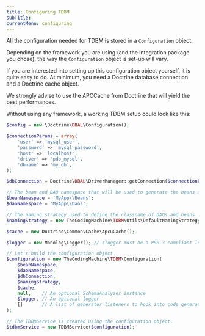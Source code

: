 ```yaml
---
title: Configuring TDBM
subTitle: 
currentMenu: configuring
---
```


All the configuration needed for TDBM is stored in a `Configuration` object.

Depending on the framework you are using (and the integration package you chose), the way the `Configuration` object is set-up will vary. 

If you are interested into setting up this configuration object yourself, it is quite easy to do.
At minimum, you need a Doctrine database connection and a Doctrine cache object.

We strongly advise to use the APCCache from Doctrine that will yield the best performances.

Without using any framework, a working TDBM setup could look like this:

```php
$config = new \Doctrine\DBAL\Configuration();

$connectionParams = array(
    'user' => 'mysql_user',
    'password' => 'mysql_password',
    'host' => 'localhost',
    'driver' => 'pdo_mysql',
    'dbname' => 'my_db',
);

$dbConnection = Doctrine\DBAL\DriverManager::getConnection($connectionParams, $config);

// The bean and DAO namespace that will be used to generate the beans and DAOs. These namespaces must be autoloadable from Composer.
$beanNamespace = 'MyApp\\Beans';
$daoNamespace = 'MyApp\\Daos';

// The naming strategy used to define the classname of DAOs and beans.
$namingStrategy = new TheCodingMachine\TDBM\Utils\DefaultNamingStrategy();

$cache = new Doctrine\Common\Cache\ApcuCache();

$logger = new Monolog\Logger(); // $logger must be a PSR-3 compliant logger.

// Let's build the configuration object
$configuration = new TheCodingMachine\TDBM\Configuration(
    $beanNamespace,
    $daoNamespace,
    $dbConnection,
    $namingStrategy,
    $cache,
    null,    // An optional SchemaAnalyzer instance
    $logger, // An optional logger
    []       // A list of generator listeners to hook into code generation
);

// The TDBMService is created using the configuration object.
$tdbmService = new TDBMService($configuration);
```
